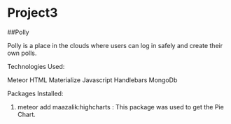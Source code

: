 # Project3

##Polly

Polly is a place in the clouds where users can log in safely and create their own polls.

Technologies Used:

Meteor
HTML
Materialize
Javascript
Handlebars
MongoDb



Packages Installed:

1) meteor add maazalik:highcharts : This package was used to get the Pie Chart.